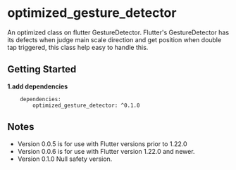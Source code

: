# optimized_gesture_detector

An optimized class on flutter GestureDetector. Flutter's GestureDetector has its defects when judge main scale direction and get position when double tap triggered, this class help easy to handle this.

## Getting Started
**1.add dependencies**
```
    dependencies:
        optimized_gesture_detector: ^0.1.0
```

## Notes
* Version 0.0.5 is for use with Flutter versions prior to 1.22.0
* Version 0.0.6 is for use with Flutter version 1.22.0 and newer.
* Version 0.1.0 Null safety version.